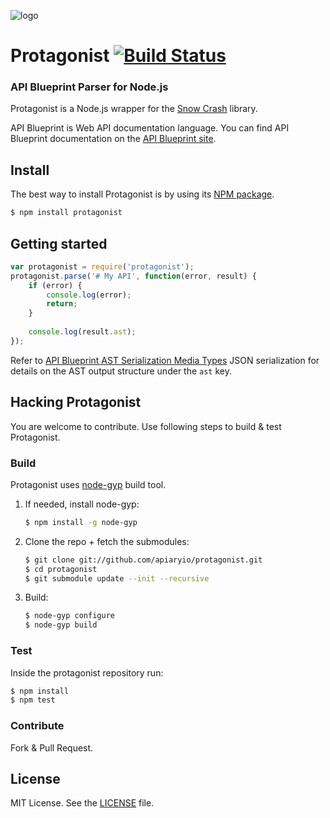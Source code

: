 ![logo](https://raw.github.com/apiaryio/api-blueprint/gh-pages/assets/logo_apiblueprint.png) 

# Protagonist [![Build Status](https://travis-ci.org/apiaryio/protagonist.png?branch=master)](https://travis-ci.org/apiaryio/protagonist)
### API Blueprint Parser for Node.js
Protagonist is a Node.js wrapper for the [Snow Crash](https://github.com/apiaryio/snowcrash) library.

API Blueprint is Web API documentation language. You can find API Blueprint documentation on the [API Blueprint site](http://apiblueprint.org).

## Install
The best way to install Protagonist is by using its [NPM package](https://npmjs.org/package/protagonist).

```sh
$ npm install protagonist
```

## Getting started

```js
var protagonist = require('protagonist');
protagonist.parse('# My API', function(error, result) {
	if (error) {
   		console.log(error);
	    return;
  	}
  
	console.log(result.ast);
});
```

Refer to [API Blueprint AST Serialization Media Types](https://github.com/apiaryio/api-blueprint-ast) JSON serialization for details on the AST output structure under the `ast` key.

## Hacking Protagonist
You are welcome to contribute. Use following steps to build & test Protagonist.

### Build
Protagonist uses [node-gyp](https://github.com/TooTallNate/node-gyp) build tool. 

1. If needed, install node-gyp:

	```sh
	$ npm install -g node-gyp
	```

2. Clone the repo + fetch the submodules:

	```sh
	$ git clone git://github.com/apiaryio/protagonist.git
	$ cd protagonist
	$ git submodule update --init --recursive
	```
    
3. Build:
	
	```sh
	$ node-gyp configure
	$ node-gyp build	
	```

### Test
Inside the protagonist repository run:

```sh
$ npm install
$ npm test
```
	
### Contribute
Fork & Pull Request. 

## License
MIT License. See the [LICENSE](https://github.com/apiaryio/protagonist/blob/master/LICENSE) file.
